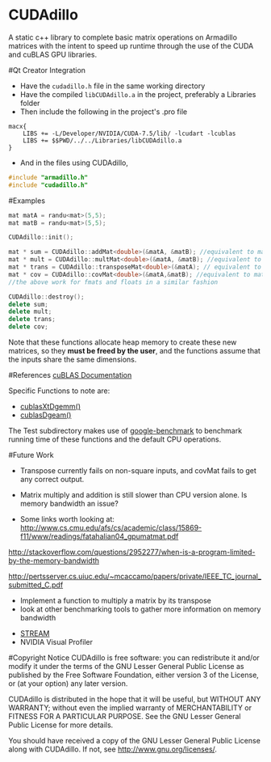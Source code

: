 # CUDAdillo

A static c++ library to complete basic matrix operations on Armadillo matrices with the intent to speed up runtime through the use of the CUDA and cuBLAS GPU libraries.

#Qt Creator Integration
- Have the `cudadillo.h` file in the same working directory
- Have the compiled `libCUDAdillo.a` in the project, preferably a Libraries folder
- Then include the following in the project's .pro file

```
macx{
    LIBS += -L/Developer/NVIDIA/CUDA-7.5/lib/ -lcudart -lcublas
    LIBS += $$PWD/../../Libraries/libCUDAdillo.a
}
```

- And in the files using CUDAdillo,
```cpp
#include "armadillo.h"
#include "cudadillo.h"
```

#Examples
```cpp
mat matA = randu<mat>(5,5);
mat matB = randu<mat>(5,5);

CUDAdillo::init();

mat * sum = CUDAdillo::addMat<double>(&matA, &matB); //equivalent to matA + matB
mat * mult = CUDAdillo::multMat<double>(&matA, &matB); //equivalent to matA * matB
mat * trans = CUDAdillo::transposeMat<double>(&matA); // equivalent to matA.t()
mat * cov = CUDAdillo::covMat<double>(&matA,&matB); //equivalent to matA * matB.t()
//the above work for fmats and floats in a similar fashion

CUDAdillo::destroy();
delete sum;
delete mult;
delete trans;
delete cov;
```

Note that these functions allocate heap memory to create these new matrices, so they **must be freed by the user**, and the functions assume that the inputs share the same dimensions.

#References
[cuBLAS Documentation](http://docs.nvidia.com/cuda/cublas/index.html)

Specific Functions to note are:

- [cublasXtDgemm()](http://docs.nvidia.com/cuda/cublas/index.html#cublasxt_gemm)
- [cublasDgeam()](http://docs.nvidia.com/cuda/cublas/index.html#cublas-lt-t-gt-geam)

The Test subdirectory makes use of [google-benchmark](https://github.com/google/benchmark) to benchmark running time of these functions and the default CPU operations.

#Future Work
- Transpose currently fails on non-square inputs, and covMat fails to get any correct output.

- Matrix multiply and addition is still slower than CPU version alone. Is memory bandwidth an issue?
* Some links worth looking at:
http://www.cs.cmu.edu/afs/cs/academic/class/15869-f11/www/readings/fatahalian04_gpumatmat.pdf

http://stackoverflow.com/questions/2952277/when-is-a-program-limited-by-the-memory-bandwidth

http://pertsserver.cs.uiuc.edu/~mcaccamo/papers/private/IEEE_TC_journal_submitted_C.pdf

- Implement a function to multiply a matrix by its transpose
- look at other benchmarking tools to gather more information on memory bandwidth
 * [STREAM](http://www.cs.virginia.edu/stream/ref.html)
 * NVIDIA Visual Profiler

#Copyright Notice
CUDAdillo is free software: you can redistribute it and/or modify
it under the terms of the GNU Lesser General Public License as published by
the Free Software Foundation, either version 3 of the License, or
(at your option) any later version.

CUDAdillo is distributed in the hope that it will be useful,
but WITHOUT ANY WARRANTY; without even the implied warranty of
MERCHANTABILITY or FITNESS FOR A PARTICULAR PURPOSE.  See the
GNU Lesser General Public License for more details.

You should have received a copy of the GNU Lesser General Public License
along with CUDAdillo.  If not, see <http://www.gnu.org/licenses/>.
